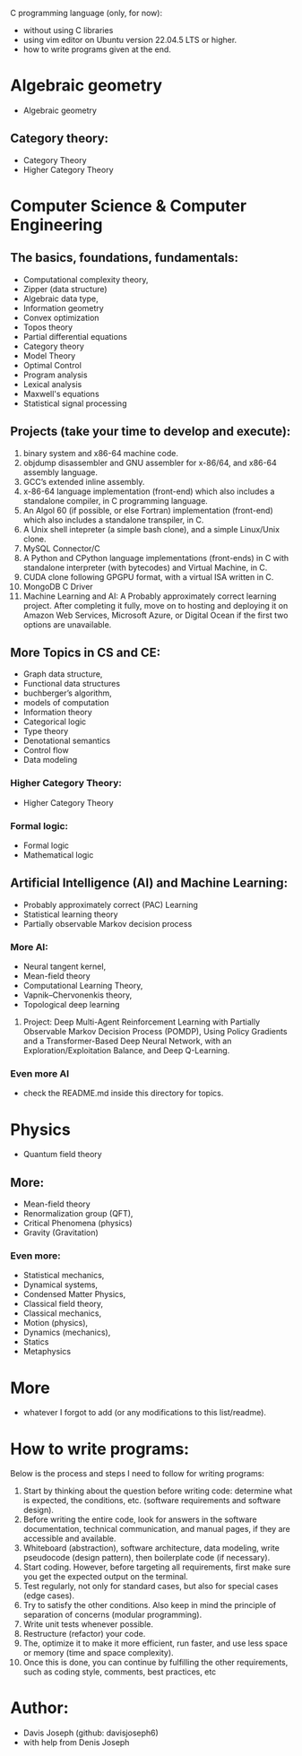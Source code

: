 C programming language (only, for now):
- without using C libraries
- using vim editor on Ubuntu version 22.04.5 LTS or higher.
- how to write programs given at the end.

# Algebraic geometry
- Algebraic geometry
## Category theory:
- Category Theory
- Higher Category Theory 

# Computer Science & Computer Engineering

## The basics, foundations, fundamentals:
- Computational complexity theory,
- Zipper (data structure)
- Algebraic data type, 
- Information geometry 
- Convex optimization 
- Topos theory
- Partial differential equations
- Category theory
- Model Theory
- Optimal Control
- Program analysis
- Lexical analysis
- Maxwell's equations
- Statistical signal processing

## Projects (take your time to develop and execute):
1. binary system and x86-64 machine code. 
2. objdump disassembler and GNU assembler for x-86/64, and x86-64 assembly language. 
3. GCC’s extended inline assembly.
4. x-86-64 language implementation (front-end) which also includes a standalone compiler, in C programming language. 
5. An Algol 60 (if possible, or else Fortran) implementation (front-end) which also includes a standalone transpiler, in C.
6. A Unix shell intepreter (a simple bash clone), and a simple Linux/Unix clone.
7. MySQL Connector/C
8. A Python and CPython language implementations (front-ends) in C with standalone interpreter (with bytecodes) and Virtual Machine, in C.
9. CUDA clone following GPGPU format, with a virtual ISA written in C.  
10. MongoDB C Driver   
11. Machine Learning and AI: A Probably approximately correct learning project. After completing it fully, move on to hosting and deploying it on Amazon Web Services, Microsoft Azure, or Digital Ocean if the first two options are unavailable.


## More Topics in CS and CE:
- Graph data structure,
- Functional data structures
- buchberger’s algorithm, 
- models of computation
- Information theory
- Categorical logic
- Type theory
- Denotational semantics
- Control flow
- Data modeling

### Higher Category Theory: 
- Higher Category Theory

### Formal logic:
- Formal logic
- Mathematical logic

## Artificial Intelligence (AI) and Machine Learning:
- Probably approximately correct (PAC) Learning
- Statistical learning theory
- Partially observable Markov decision process

### More AI:
- Neural tangent kernel,
- Mean-field theory
- Computational Learning Theory,
- Vapnik–Chervonenkis theory,
- Topological deep learning
1. Project: Deep Multi-Agent Reinforcement Learning with Partially Observable Markov Decision Process (POMDP), Using Policy Gradients and a Transformer-Based Deep Neural Network, with an Exploration/Exploitation Balance, and Deep Q-Learning.

### Even more AI
- check the README.md inside this directory for topics.

# Physics
- Quantum field theory
## More:
- Mean-field theory
- Renormalization group (QFT),
- Critical Phenomena (physics)
- Gravity (Gravitation)
### Even more:
- Statistical mechanics,
- Dynamical systems,
- Condensed Matter Physics,
- Classical field theory,
- Classical mechanics,
- Motion (physics),
- Dynamics (mechanics),
- Statics
- Metaphysics

# More
- whatever I forgot to add (or any modifications to this list/readme).

# How to write programs:

Below is the process and steps I need to follow for writing programs: 
1. Start by thinking about the question before writing code: determine what is expected, the conditions, etc. (software requirements and software design). 
2. Before writing the entire code, look for answers in the software documentation, technical communication, and manual pages, if they are accessible and available. 
3. Whiteboard (abstraction), software architecture, data modeling, write pseudocode (design pattern), then boilerplate code (if necessary). 
4. Start coding. However, before targeting all requirements, first make sure you get the expected output on the terminal. 
5. Test regularly, not only for standard cases, but also for special cases (edge cases). 
6. Try to satisfy the other conditions. Also keep in mind the principle of separation of concerns (modular programming). 
7. Write unit tests whenever possible. 
8. Restructure (refactor) your code. 
9. The, optimize it to make it more efficient, run faster, and use less space or memory (time and space complexity). 
10. Once this is done, you can continue by fulfilling the other requirements, such as coding style, comments, best practices, etc

# Author:
- Davis Joseph (github: davisjoseph6)
- with help from Denis Joseph
